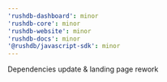 ```yaml
---
'rushdb-dashboard': minor
'rushdb-core': minor
'rushdb-website': minor
'rushdb-docs': minor
'@rushdb/javascript-sdk': minor
---
```


Dependencies update & landing page rework
